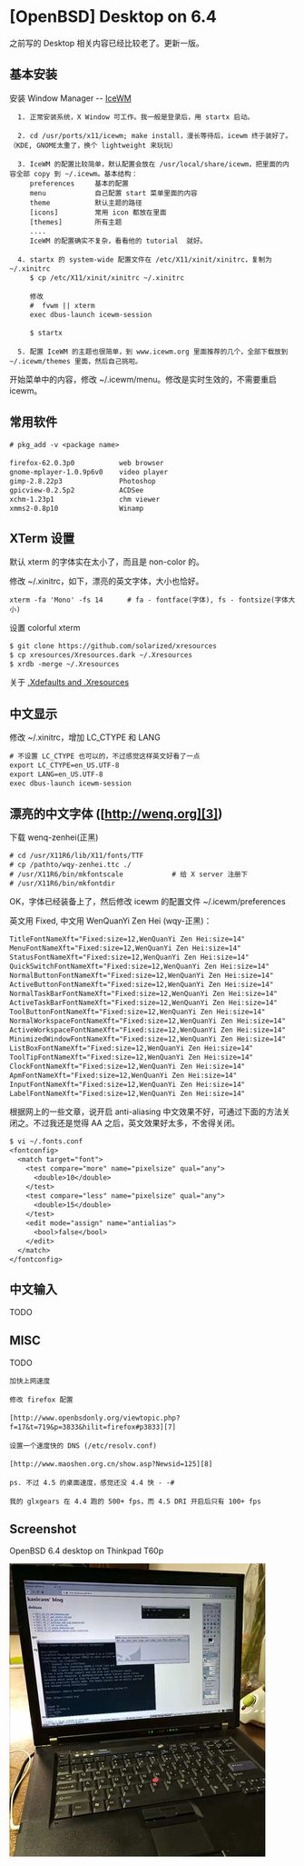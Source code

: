 # [OpenBSD] Desktop on 6.4

之前写的 Desktop 相关内容已经比较老了。更新一版。

## 基本安装

安装 Window Manager -- [IceWM][2]

```
  1. 正常安装系统，X Window 可工作。我一般是登录后，用 startx 启动。

  2. cd /usr/ports/x11/icewm; make install，漫长等待后，icewm 终于装好了。（KDE, GNOME太重了，换个 lightweight 来玩玩）

  3. IceWM 的配置比较简单，默认配置会放在 /usr/local/share/icewm，把里面的内容全部 copy 到 ~/.icewm。基本结构：
     preferences     基本的配置
     menu            自己配置 start 菜单里面的内容
     theme           默认主题的路径 
     [icons]         常用 icon 都放在里面
     [themes]        所有主题
     ....
     IceWM 的配置确实不复杂，看看他的 tutorial  就好。

  4. startx 的 system-wide 配置文件在 /etc/X11/xinit/xinitrc，复制为 ~/.xinitrc
     $ cp /etc/X11/xinit/xinitrc ~/.xinitrc

     修改
     #  fvwm || xterm
     exec dbus-launch icewm-session

     $ startx

  5. 配置 IceWM 的主题也很简单，到 www.icewm.org 里面推荐的几个，全部下载放到 ~/.icewm/themes 里面，然后自己挑啦。
  ```

开始菜单中的内容，修改 ~/.icewm/menu。修改是实时生效的，不需要重启 icewm。

## 常用软件

```
# pkg_add -v <package name>

firefox-62.0.3p0           web browser
gnome-mplayer-1.0.9p6v0    video player
gimp-2.8.22p3              Photoshop
gpicview-0.2.5p2           ACDSee
xchm-1.23p1                chm viewer
xmms2-0.8p10               Winamp
```

## XTerm 设置

默认 xterm 的字体实在太小了，而且是 non-color 的。

修改 ~/.xinitrc，如下，漂亮的英文字体，大小也恰好。


```
xterm -fa 'Mono' -fs 14      # fa - fontface(字体), fs - fontsize(字体大小)
```

设置 colorful xterm


```
$ git clone https://github.com/solarized/xresources
$ cp xresources/Xresources.dark ~/.Xresources
$ xrdb -merge ~/.Xresources
```

关于 [.Xdefaults and .Xresources][1]

## 中文显示

修改 ~/.xinitrc，增加 LC_CTYPE 和 LANG

```shell
# 不设置 LC_CTYPE 也可以的，不过感觉这样英文好看了一点
export LC_CTYPE=en_US.UTF-8
export LANG=en_US.UTF-8
exec dbus-launch icewm-session
```

## 漂亮的中文字体 ([http://wenq.org][3])

下载 wenq-zenhei(正黑)

```
# cd /usr/X11R6/lib/X11/fonts/TTF
# cp /pathto/wqy-zenhei.ttc ./
# /usr/X11R6/bin/mkfontscale            # 给 X server 注册下
# /usr/X11R6/bin/mkfontdir
```

OK，字体已经装备上了，然后修改  icewm 的配置文件 ~/.icewm/preferences

英文用 Fixed, 中文用 WenQuanYi Zen Hei (wqy-正黑)：

```
TitleFontNameXft="Fixed:size=12,WenQuanYi Zen Hei:size=14"
MenuFontNameXft="Fixed:size=12,WenQuanYi Zen Hei:size=14"
StatusFontNameXft="Fixed:size=12,WenQuanYi Zen Hei:size=14"
QuickSwitchFontNameXft="Fixed:size=12,WenQuanYi Zen Hei:size=14"
NormalButtonFontNameXft="Fixed:size=12,WenQuanYi Zen Hei:size=14"
ActiveButtonFontNameXft="Fixed:size=12,WenQuanYi Zen Hei:size=14"
NormalTaskBarFontNameXft="Fixed:size=12,WenQuanYi Zen Hei:size=14"
ActiveTaskBarFontNameXft="Fixed:size=12,WenQuanYi Zen Hei:size=14"
ToolButtonFontNameXft="Fixed:size=12,WenQuanYi Zen Hei:size=14"
NormalWorkspaceFontNameXft="Fixed:size=12,WenQuanYi Zen Hei:size=14"
ActiveWorkspaceFontNameXft="Fixed:size=12,WenQuanYi Zen Hei:size=14"
MinimizedWindowFontNameXft="Fixed:size=12,WenQuanYi Zen Hei:size=14"
ListBoxFontNameXft="Fixed:size=12,WenQuanYi Zen Hei:size=14"
ToolTipFontNameXft="Fixed:size=12,WenQuanYi Zen Hei:size=14"
ClockFontNameXft="Fixed:size=12,WenQuanYi Zen Hei:size=14"
ApmFontNameXft="Fixed:size=12,WenQuanYi Zen Hei:size=14"
InputFontNameXft="Fixed:size=12,WenQuanYi Zen Hei:size=14"
LabelFontNameXft="Fixed:size=12,WenQuanYi Zen Hei:size=14"
```

根据网上的一些文章，说开启 anti-aliasing 中文效果不好，可通过下面的方法关闭之。不过我还是觉得 AA 之后，英文效果好太多，不舍得关闭。

```
$ vi ~/.fonts.conf
<fontconfig>
  <match target="font">
    <test compare="more" name="pixelsize" qual="any">
      <double>10</double>
    </test>
    <test compare="less" name="pixelsize" qual="any">
      <double>15</double>
    </test>
    <edit mode="assign" name="antialias">
      <bool>false</bool>
    </edit>
  </match>
</fontconfig>
```

## 中文输入

TODO

## MISC

TODO

```
加快上网速度

修改 firefox 配置

[http://www.openbsdonly.org/viewtopic.php?f=17&t=719&p=3833&hilit=firefox#p3833][7]

设置一个速度快的 DNS (/etc/resolv.conf)

[http://www.maoshen.org.cn/show.asp?Newsid=125][8]

ps. 不过 4.5 的桌面速度，感觉还没 4.4 快 - -#

我的 glxgears 在 4.4 跑的 500+ fps，而 4.5 DRI 开启后只有 100+ fps
```

## Screenshot

OpenBSD 6.4 desktop on Thinkpad T60p

![](2018_10_29_openbsd_6.4_desktop_image_01.png)


[1]:https://superuser.com/questions/243914/xresources-or-xefaults
[2]:https://ice-wm.org/
[3]:http://wenq.org/

